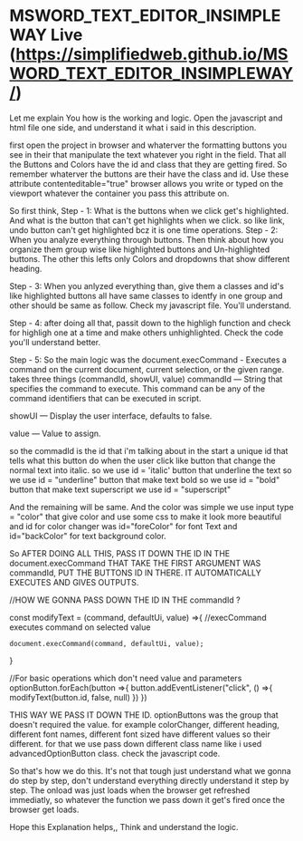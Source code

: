 # MSWORD_TEXT_EDITOR_INSIMPLEWAY  Live (https://simplifiedweb.github.io/MSWORD_TEXT_EDITOR_INSIMPLEWAY/)
Let me explain You how is the working and logic.
Open the javascript and html file one side, and understand it what i said in this description.

first open the project in browser and whaterver the formatting buttons you see in their that manipulate the text
whatever you right in the field. That all the Buttons and Colors have the id and class that they are getting fired.
So remember whaterver the buttons are their have the class and id.
Use these attribute contenteditable="true" browser allows you write or typed on the viewport whatever the container you pass this attribute on. 

So first think,
 Step - 1: What is the buttons when we click get's highlighted. 
	And what is the button that can't get highlights when we click. so like link, undo button can't get highlighted bcz it is one time operations.
 Step - 2: When you analyze everything through buttons. Then think about how you organize them group wise like highlighted buttons and Un-highlighted
buttons. The other this lefts only Colors and dropdowns that show different heading.

 Step - 3: When you anlyzed everything than, give them a classes and id's like highlighted buttons all have same classes to identfy in one group 
and other should be same as follow. Check my javascript file. You'll understand.

 Step - 4: after doing all that, passit down to the highligh function and check for highligh one at a time and make others unhighlighted.
Check the code you'll understand better.

 Step - 5: So the main logic was the document.execCommand - Executes a command on the current document, current selection, or the given range.
takes three things (commandId, showUI, value)
 commandId — String that specifies the command to execute. This command can be any of the command identifiers that can be executed in script.

 showUI — Display the user interface, defaults to false.

 value — Value to assign.

so the commadId is the id that i'm talking about in the start a unique id that tells what this button do when the user click
like button that change the normal text into italic. so we use id = 'italic'
     button that underline the text so we use id = "underline"
     button that make text bold so we use id = "bold"
     button that make text superscript we use id = "superscript"

And the remaining will be same. And the color was simple we use input type = "color" that give color and use some css to make it look more beautiful
and id for color changer was id="foreColor" for font Text and id="backColor" for text background color.

So AFTER DOING ALL THIS, PASS IT DOWN THE ID IN THE document.execCommand THAT TAKE THE FIRST ARGUMENT WAS commandId, PUT THE BUTTONS ID IN THERE.
IT AUTOMATICALLY EXECUTES AND GIVES OUTPUTS.

//HOW WE GONNA PASS DOWN THE ID IN THE commandId ?

const modifyText = (command, defaultUi, value) =>{
//execCommand executes command on selected value

    document.execCommand(command, defaultUi, value);

}

//For basic operations which don't need value and parameters
optionButton.forEach(button =>{
    button.addEventListener("click", () =>{
        modifyText(button.id, false, null)
    })
})

THIS WAY WE PASS IT DOWN THE ID. optionButtons was the group that doesn't required the value. 
for example colorChanger, different heading, different font names, different font sized have different values so their different.
for that we use pass down different class name like i used advancedOptionButton class. check the javascript code.

So that's how we do this. It's not that tough just understand what we gonna do step by step, don't understand everything directly understand it step by step.
The onload was just loads when the browser get refreshed immediatly, so whatever the function we pass down it get's fired once the browser get loads.

Hope this Explanation helps,, Think and understand the logic.



